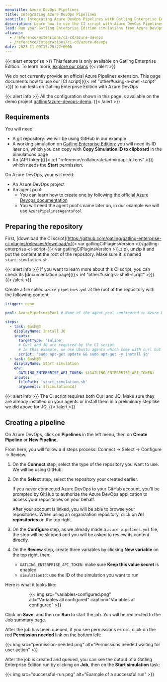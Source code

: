 ```yaml
---
menutitle: Azure DevOps Pipelines
title: Integrating Azure DevOps Pipelines
seotitle: Integrating Azure DevOps Pipelines with Gatling Enterprise Edition
description: Learn how to use the CI script with Azure DevOps Pipelines to run your simulations.
lead: Run your Gatling Enterprise Edition simulations from Azure DevOps Pipelines.
aliases:
  - /reference/extensions/ci-cd/azure-devops
  - /reference/integrations/ci-cd/azure-devops
date: 2023-11-09T15:25:27+0000
---
```


{{< alert enterprise >}}
This feature is only available on Gatling Enterprise Edition. To learn more, [explore our plans](https://gatling.io/pricing?utm_source=docs)
{{< /alert >}}

We do not currently provide an official Azure Pipelines extension.
This page documents how to use our [CI script]({{< ref "other#using-a-shell-script" >}}) to run tests on Gatling
Enterprise Edition with Azure DevOps

{{< alert info >}}
All the configuration shown in this page is available on the demo project [gatling/azure-devops-demo](https://github.com/gatling/azure-devops-demo).
{{< /alert >}}

## Requirements

You will need:

- A git repository: we will be using GitHub in our example
- A working simulation on [Gatling Enterprise Edition](https://cloud.gatling.io): you
  will need its ID later on, which you can copy with **Copy Simulation ID to clipboard** in the Simulations page
- An [API token]({{< ref "reference/collaborate/admin/api-tokens" >}}) which needs the **Start** permission.

On Azure DevOps, your will need:

- An Azure DevOps project
- An agent pool:
  - You can learn how to create one by following the official [Azure Devops documentation](https://learn.microsoft.com/en-us/azure/devops/pipelines/agents/agents)
  - You will need the agent pool's name later on, in our example we will use `AzurePipelinesAgentsPool`

## Preparing the repository

First, [download the CI script](https://github.com/gatling/gatling-enterprise-ci-plugins/releases/download/v{{< var gatlingCiPluginsVersion >}}/gatling-enterprise-ci-script-{{< var gatlingCiPluginsVersion >}}.zip), unzip it and put the content at the root of the repository. Make sure it is named `start_simulation.sh`.

{{< alert info >}}
If you want to learn more about this CI script, you can check its [documentation page]({{< ref "other#using-a-shell-script" >}}).
{{< /alert >}}

Create a file called `azure-pipelines.yml` at the root of the repository with the following content:

```yaml
trigger: none

pool: AzurePipelinesPool # Name of the agent pool configured in Azure DevOps

steps:
  - task: Bash@3
    displayName: Install JQ
    inputs:
      targetType: 'inline'
      # Curl and JQ are required by the CI script
      # In this example, we use Ubuntu agents which come with curl but not jq
      script: 'sudo apt-get update && sudo apt-get -y install jq'
  - task: Bash@3
    displayName: Start simulation
    env:
      GATLING_ENTERPRISE_API_TOKEN: $(GATLING_ENTERPRISE_API_TOKEN)
    inputs:
      filePath: 'start_simulation.sh'
      arguments: $(simulationId)
```

{{< alert info >}}
The CI script requires both Curl and JQ.
Make sure they are already installed on your agents or install them in a preliminary step like we did above for JQ.
{{< /alert >}}

## Creating a pipeline

On Azure DevOps, click on **Pipelines** in the left menu, then on **Create Pipeline** or **New Pipeline**.

From here, you will follow a 4 steps process: Connect -> Select -> Configure -> Review.

1. On the **Connect** step, select the type of the repository you want to use. We will be using GitHub.
2. On the **Select** step, select the repository your created earlier.

    If you never connected Azure DevOps to your GitHub account, you'll be prompted by GitHub to authorize the Azure DevOps application to access your repositories on your behalf.

    After your account is linked, you will be able to browse your repositories. When using an organization repository, click on **All repositories** on the top right.

3. On the **Configure** step, as we already made a `azure-pipelines.yml` file, the step will be skipped and you will be asked to review its content directly.

4. On the **Review** step, create three variables by clicking **New variable** on the top right, then:

    - `GATLING_ENTERPRISE_API_TOKEN`: make sure **Keep this value secret** is enabled
    - `simulationId`: use the ID of the simulation you want to run

Here is what it looks like:

<div style="margin: 0 auto; max-width: 350px">
{{< img src="variables-configured.png" alt="Variables all configured" caption="Variables all configured" >}}
</div>

Click on **Save**, and then on **Run** to start the job. You will be redirected to the Job summary page.

After the job has been queued, if you see permissions errors, click on the red **Permission needed** link on the bottom left:

{{< img src="permission-needed.png" alt="Permissions needed waiting for user action" >}}

After the job is created and queued, you can see the output of a Gatling Enterprise Edition run by clicking on **Job**, 
then on the **Start simulation** task:

{{< img src="successful-run.png" alt="Example of a successful run" >}}

